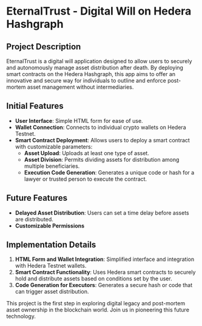 # EternalTrust - Digital Will on Hedera Hashgraph

## Project Description
EternalTrust is a digital will application designed to allow users to securely and autonomously manage asset distribution after death. By deploying smart contracts on the Hedera Hashgraph, this app aims to offer an innovative and secure way for individuals to outline and enforce post-mortem asset management without intermediaries.

## Initial Features
- **User Interface**: Simple HTML form for ease of use.
- **Wallet Connection**: Connects to individual crypto wallets on Hedera Testnet.
- **Smart Contract Deployment**: Allows users to deploy a smart contract with customizable parameters:
  - **Asset Upload**: Uploads at least one type of asset.
  - **Asset Division**: Permits dividing assets for distribution among multiple beneficiaries.
  - **Execution Code Generation**: Generates a unique code or hash for a lawyer or trusted person to execute the contract.

## Future Features
- **Delayed Asset Distribution**: Users can set a time delay before assets are distributed.
- **Customizable Permissions**

## Implementation Details
1. **HTML Form and Wallet Integration**: Simplified interface and integration with Hedera Testnet wallets.
2. **Smart Contract Functionality**: Uses Hedera smart contracts to securely hold and distribute assets based on conditions set by the user.
3. **Code Generation for Executors**: Generates a secure hash or code that can trigger asset distribution.

This project is the first step in exploring digital legacy and post-mortem asset ownership in the blockchain world. Join us in pioneering this future technology.